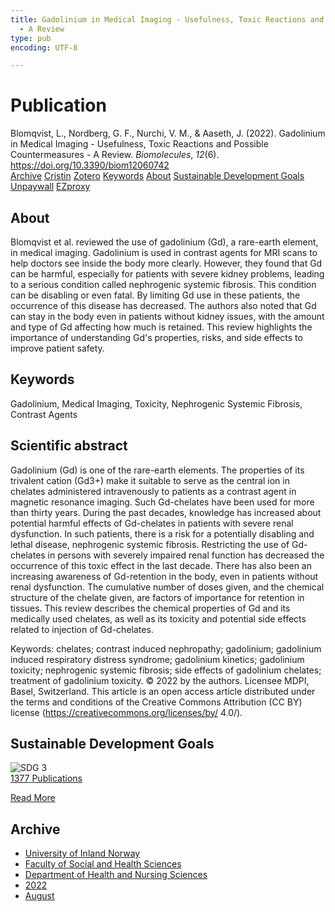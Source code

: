 ```yaml
---
title: Gadolinium in Medical Imaging - Usefulness, Toxic Reactions and Possible Countermeasures
  - A Review
type: pub
encoding: UTF-8

---
```

<h1>Publication</h1>
<article id="csl-bib-container-2P7CP7C7" class="csl-bib-container">
  <div class="csl-bib-body"> <div class="csl-entry">Blomqvist, L., Nordberg, G. F., Nurchi, V. M., &#38; Aaseth, J. (2022). Gadolinium in Medical Imaging - Usefulness, Toxic Reactions and Possible Countermeasures - A Review. <i>Biomolecules</i>, <i>12</i>(6). <a href="https://doi.org/10.3390/biom12060742">https://doi.org/10.3390/biom12060742</a></div> </div>
  <div class="csl-bib-buttons">
    <a href="#taxonomy-article-2P7CP7C7" alt="archive" class="csl-bib-button">Archive</a>
    <a href="https://app.cristin.no/results/show.jsf?id=2047295" alt="Cristin" class="csl-bib-button">Cristin</a>
    <a href="http://zotero.org/groups/5881554/items/2P7CP7C7" alt="Zotero" class="csl-bib-button">Zotero</a>
    <a href="#keywords-article-2P7CP7C7" alt="keywords" class="csl-bib-button">Keywords</a>
    <a href="#about-article-2P7CP7C7" alt="about_pub" class="csl-bib-button">About</a>
    <a href="#sdg-article-2P7CP7C7" alt="sdg" class="csl-bib-button">Sustainable Development Goals</a>
    <a href="https://www.mdpi.com/2218-273X/12/6/742/pdf?version=1653444003" alt="Unpaywall" class="csl-bib-button">Unpaywall</a>
    <a href="https://www.mdpi.com/2218-273X/12/6/742/pdf?version=1653444003" alt="EZproxy" class="csl-bib-button">EZproxy</a>
  </div>
  <div id="csl-bib-meta-container-2P7CP7C7"></div>
</article>
<div id="csl-bib-meta-2P7CP7C7" class="csl-bib-meta">
  <article id="about-article-2P7CP7C7" class="about_pub-article">
    <h1>About</h1>
    Blomqvist et al. reviewed the use of gadolinium (Gd), a rare-earth element, in medical imaging. Gadolinium is used in contrast agents for MRI scans to help doctors see inside the body more clearly. However, they found that Gd can be harmful, especially for patients with severe kidney problems, leading to a serious condition called nephrogenic systemic fibrosis. This condition can be disabling or even fatal. By limiting Gd use in these patients, the occurrence of this disease has decreased. The authors also noted that Gd can stay in the body even in patients without kidney issues, with the amount and type of Gd affecting how much is retained. This review highlights the importance of understanding Gd's properties, risks, and side effects to improve patient safety.
  </article>
  <article id="keywords-article-2P7CP7C7" class="keywords-article">
    <h1>Keywords</h1>
    Gadolinium, Medical Imaging, Toxicity, Nephrogenic Systemic Fibrosis, Contrast Agents
  </article>
  <article id="abstract-article-2P7CP7C7" class="abstract-article">
    <h1>Scientific abstract</h1>
    Gadolinium (Gd) is one of the rare-earth elements. The properties of its trivalent cation (Gd3+) make it suitable to serve as the central ion in chelates administered intravenously to patients as a contrast agent in magnetic resonance imaging. Such Gd-chelates have been used for more than thirty years. During the past decades, knowledge has increased about potential harmful effects of Gd-chelates in patients with severe renal dysfunction. In such patients, there is a risk for a potentially disabling and lethal disease, nephrogenic systemic fibrosis. Restricting the use of Gd-chelates in persons with severely impaired renal function has decreased the occurrence of this toxic effect in the last decade. There has also been an increasing awareness of Gd-retention in the body, even in patients without renal dysfunction. The cumulative number of doses given, and the chemical structure of the chelate given, are factors of importance for retention in tissues. This review describes the chemical properties of Gd and its medically used chelates, as well as its toxicity and potential side effects related to injection of Gd-chelates. 
 
Keywords: chelates; contrast induced nephropathy; gadolinium; gadolinium induced respiratory distress syndrome; gadolinium kinetics; gadolinium toxicity; nephrogenic systemic fibrosis; side effects of gadolinium chelates; treatment of gadolinium toxicity. 
© 2022 by the authors. Licensee MDPI, Basel, Switzerland. 
This article is an open access article distributed under the terms and conditions of the Creative Commons Attribution (CC BY) license (https://creativecommons.org/licenses/by/ 
4.0/).
  </article>
  <article id="sdg-article-2P7CP7C7" class="sdg-article">
    <h1>Sustainable Development Goals</h1>
    <div class="sdg-container"><div id="sdg3" class="sdg">
        <img src="{{< params subfolder >}}images/sdg/sdg03_en.png" class="image" alt="SDG 3">
        <div class="sdg-overlay">
          <a href="{{< params subfolder >}}en/archive/?sdg=3#archive" class="sdg-publication-count"><span>1377</span> Publications</a>
          <p><a href="https://sdgs.un.org/goals/goal3" class="sdg-read-more">Read More</a></p>
        </div>
      </div></div>
  </article>
  <article id="taxonomy-article-2P7CP7C7" class="taxonomy-article">
    <h1>Archive</h1>
    <ul>
      <li><a href="{{< params subfolder >}}en/archive/?key=3DCRN523">University of Inland Norway</a></li>
      <li><a href="{{< params subfolder >}}en/archive/?key=IDKFS3MX">Faculty of Social and Health Sciences</a></li>
      <li><a href="{{< params subfolder >}}en/archive/?key=GTV4ECMZ">Department of Health and Nursing Sciences</a></li>
      <li><a href="{{< params subfolder >}}en/archive/?key=558P36BB">2022</a></li>
      <li><a href="{{< params subfolder >}}en/archive/?key=64A352PX">August</a></li>
    </ul>
  </article>
</div>
